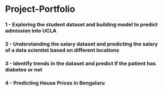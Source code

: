 # Project-Portfolio

### 1 -  Exploring the student dataset and building model to predict admission into UCLA
### 2 -  Understanding the salary dataset and predicting the salary of a data scientist based on different locations
### 3 - Identify trends in the dataset and predict if the patient has diabetes or not
### 4 - Predicting House Prices in Bengaluru
